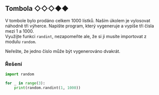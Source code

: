 ## Tombola ◇◇◇◆◆

V tombole bylo prodáno celkem 1000 lístků. Naším úkolem je vylosovat náhodně tři výherce. Napište program, který
vygeneruje a vypíše tři čísla mezi 1 a 1000.  
Využijte funkci `randint`, nezapomeňte ale, že si ji musíte importovat z modulu `random`.

Neřešte, že jedno číslo může být vygenerováno dvakrát.

### Řešení

```python
import random

for _ in range(3):
    print(random.randint(1, 1000))
```
